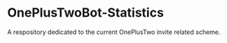 # OnePlusTwoBot-Statistics
A respository dedicated to the current OnePlusTwo invite related scheme.
